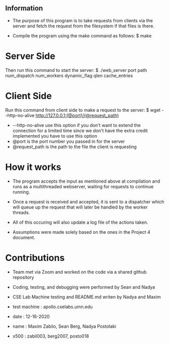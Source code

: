 ## Information

* The purpose of this program is to take requests from clients via the server and fetch the request from the filesystem if that files is there.

* Compile the program using the make command as follows:
$ make

# Server Side
Then run this command to start the server:
$ ./web_server port path num_dispatch num_workers dynamic_flag qlen cache_entries

# Client Side
Run this command from client side to make a request to the server:
$ wget --http-no-alive http://127.0.0.1:(@port)/(@request_path)

* --http-no-alive use this option if you don't want to extend the connection for a limited time since we don't have the extra credit implemented you have to use this option
* @port is the port number you passed in for the server
* @request_path is the path to the file the client is requesting

# How it works
* The program accepts the input as mentioned above at compilation and runs as a multithreaded webserver, waiting for requests to continue running. 
* Once a request is received and accepted, it is sent to a dispatcher which will queue up the request that will later be handled by the worker threads. 
* All of this occuring will also update a log file of the actions taken.

* Assumptions were made solely based on the ones in the Project 4 document.

# Contributions
* Team met via Zoom and worked on the code via a shared github repository
* Coding, testing, and debugging were performed by Sean and Nadya
* CSE Lab Machine testing and README.md writen by Nadya and Maxim

* test machine : apollo.cselabs.umn.edu
* date : 12-16-2020
* name : Maxim Zabilo, Sean Berg, Nadya Postolaki
* x500 : zabil003, berg2007, posto018
